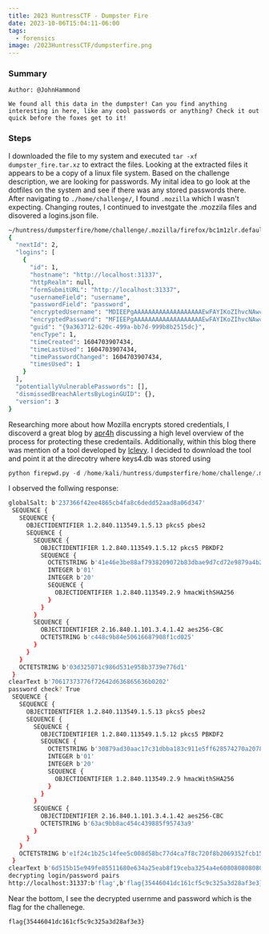 ```yaml
---
title: 2023 HuntressCTF - Dumpster Fire
date: 2023-10-06T15:04:11-06:00
tags:
  - forensics
image: /2023HuntressCTF/dumpsterfire.png
---
```


### Summary
```
Author: @JohnHammond

We found all this data in the dumpster! Can you find anything interesting in here, like any cool passwords or anything? Check it out quick before the foxes get to it!
```

### Steps

I downloaded the file to my system and executed ```tar -xf dumpster_fire.tar.xz``` to extract the files.  Looking at the extracted files it appears to be a copy of a linux file system.  Based on the challenge description, we are looking for passwords.  My inital idea to go look at the dotfiles on the system and see if there was any stored passwords there.  After navigating to ```./home/challenge/```, I found ```.mozilla``` which I wasn't expecting.  Changing routes, I continued to investgate the .mozzila files and disovered a logins.json file. 

```bash
~/huntress/dumpsterfire/home/challenge/.mozilla/firefox/bc1m1zlr.default-release » jq . logins.json                                                                                                                                                                                                               kali@kali
{
  "nextId": 2,
  "logins": [
    {
      "id": 1,
      "hostname": "http://localhost:31337",
      "httpRealm": null,
      "formSubmitURL": "http://localhost:31337",
      "usernameField": "username",
      "passwordField": "password",
      "encryptedUsername": "MDIEEPgAAAAAAAAAAAAAAAAAAAEwFAYIKoZIhvcNAwcECPs50spbp6eyBAi0aCUHIntLPA==",
      "encryptedPassword": "MFIEEPgAAAAAAAAAAAAAAAAAAAEwFAYIKoZIhvcNAwcECEcjS+e6bXjFBCgCQ0p/1wCqPUmdgXdZWlohMXan4C3jD0bQgzsweyVEpAjJa+P9eOU4",
      "guid": "{9a363712-620c-499a-bb7d-999b8b2515dc}",
      "encType": 1,
      "timeCreated": 1604703907434,
      "timeLastUsed": 1604703907434,
      "timePasswordChanged": 1604703907434,
      "timesUsed": 1
    }
  ],
  "potentiallyVulnerablePasswords": [],
  "dismissedBreachAlertsByLoginGUID": {},
  "version": 3
}                                                                                           
```

Researching more about how Mozilla encrypts stored credentials, I discoverd a great blog by [apr4h](https://apr4h.github.io/2019-12-20-Harvesting-Browser-Credentials/) discussing a high level overview of the process for protecting these credentails.  Additionally, within this blog there was mention of a tool developed by [lclevy](https://github.com/lclevy/firepwd).  I decided to download the tool and point it at the direcotry where keys4.db was stored using
```python
python firepwd.py -d /home/kali/huntress/dumpsterfire/home/challenge/.mozilla/firefox/bc1m1zlr.default-release/ 
```

I observed the follwing response:

```bash
globalSalt: b'237366f42ee4865cb4fa8c6dedd52aad8a06d347'
 SEQUENCE {
   SEQUENCE {
     OBJECTIDENTIFIER 1.2.840.113549.1.5.13 pkcs5 pbes2
     SEQUENCE {
       SEQUENCE {
         OBJECTIDENTIFIER 1.2.840.113549.1.5.12 pkcs5 PBKDF2
         SEQUENCE {
           OCTETSTRING b'41e46e3be88af7938209072b83dbae9d7cd72e9879a4b24f2af9106ecad57e42'
           INTEGER b'01'
           INTEGER b'20'
           SEQUENCE {
             OBJECTIDENTIFIER 1.2.840.113549.2.9 hmacWithSHA256
           }
         }
       }
       SEQUENCE {
         OBJECTIDENTIFIER 2.16.840.1.101.3.4.1.42 aes256-CBC
         OCTETSTRING b'c448c9b84e50616687908f1cd025'
       }
     }
   }
   OCTETSTRING b'03d325071c986d531e958b3739e776d1'
 }
clearText b'70617373776f72642d636865636b0202'
password check? True
 SEQUENCE {
   SEQUENCE {
     OBJECTIDENTIFIER 1.2.840.113549.1.5.13 pkcs5 pbes2
     SEQUENCE {
       SEQUENCE {
         OBJECTIDENTIFIER 1.2.840.113549.1.5.12 pkcs5 PBKDF2
         SEQUENCE {
           OCTETSTRING b'30879ad30aac17c31dbba183c911e5ff628574270a207892f5ae1d118a38d0b6'
           INTEGER b'01'
           INTEGER b'20'
           SEQUENCE {
             OBJECTIDENTIFIER 1.2.840.113549.2.9 hmacWithSHA256
           }
         }
       }
       SEQUENCE {
         OBJECTIDENTIFIER 2.16.840.1.101.3.4.1.42 aes256-CBC
         OCTETSTRING b'63ac9bb8ac454c439885f95743a9'
       }
     }
   }
   OCTETSTRING b'e1f24c1b25c14fee5c008d58bc77d4ca7f8c720f8b2069352fcb153d1da1f9ee'
 }
clearText b'6d515b15e949fe85511680e634a25eab8f19ceba3254a4e60808080808080808'
decrypting login/password pairs
http://localhost:31337:b'flag',b'flag{35446041dc161cf5c9c325a3d28af3e3}'
```

Near the bottom, I see the decrypted usernme and password which is the flag for the challenege.

```flag{35446041dc161cf5c9c325a3d28af3e3}```


